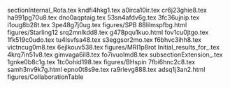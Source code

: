 sectionInternal_Rota.tex
kndfi4hkg1.tex
a0irca10ir.tex
cr6j23ghie8.tex
ha991pg70u8.tex
dno0aqptaig.tex
53sn4afdv6g.tex
3fc36ujnip.tex
i1oug8b28t.tex
3pe48g7j0ug.tex
figures/SPB
88lilmspfbg.html
figures/Starling12
srq2mnlkdd8.tex
g478pqu1kuo.html
fov1cu0jtgo.tex
1fk519c0udo.tex
tu4lsvfsa48.tex
s3eggsor2mo.tex
f6bhvc3ihh8.tex
victncug0m8.tex
6ejlkouv538.tex
figures/MRI1p8rot
Initial_results_for_.tex
4krq7in51v8.tex
gimvaga6il8.tex
fo7ivuolmd8.tex
subsectionExtension_.tex
1gnke0b8c1g.tex
1tc0ohid198.tex
figures/BHspin
7fbi6hnc2c8.tex
samh3nv9k7g.html
epno0t8s9e.tex
ra9rlevg888.tex
adsq1j3an2.html
figures/CollaborationTable